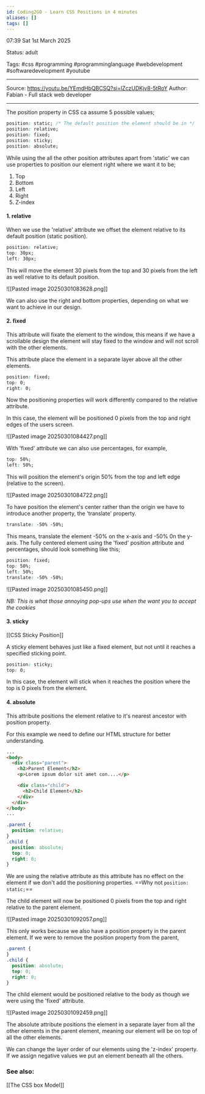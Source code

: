 ```yaml
---
id: Coding2GO - Learn CSS Positions in 4 minutes
aliases: []
tags: []
---
```


07:39 Sat 1st March 2025

Status: adult

Tags: #css #programming #programminglanguage #webdevelopment #softwaredevelopment #youtube

---

Source: https://youtu.be/YEmdHbQBCSQ?si=lZczUDKjv8-5tRoY
Author: Fabian - Full stack web developer

---

The position property in CSS ca assume 5 possible values;

```css
position: static; /* The default position the element should be in */
position: relative;
position: fixed;
position: sticky;
position: absolute;
```

While using the all the other position attributes apart from 'static' we can use properties to position our element right where we want it to be;

1. Top
2. Bottom
3. Left
4. Right
5. Z-index

#### 1. relative

When we use the 'relative' attribute we offset the element relative to its default position (static position).

```css
position: relative;
top: 30px;
left: 30px;
```

This will move the element 30 pixels from the top and 30 pixels from the left as well relative to its default position.

![[Pasted image 20250301083628.png]]

We can also use the right and bottom properties, depending on what we want to achieve in our design.

#### 2. fixed

This attribute will fixate the element to the window, this means if we have a scrollable design the element will stay fixed to the window and will not scroll with the other elements.

This attribute place the element in a separate layer above all the other elements.

```css
position: fixed;
top: 0;
right: 0;
```

Now the positioning properties will work differently compared to the relative attribute.

In this case, the element will be positioned 0 pixels from the top and right edges of the users screen.

![[Pasted image 20250301084427.png]]

With 'fixed' attribute we can also use percentages, for example,

```css
top: 50%;
left: 50%;
```

This will position the element's origin 50% from the top and left edge (relative to the screen).

![[Pasted image 20250301084722.png]]

To have position the element's center rather than the origin we have to introduce another property, the 'translate' property.

```css
translate: -50% -50%;
```

This means, translate the element -50% on the x-axis and -50% 0n the y-axis.
The fully centered element using the 'fixed' position attribute and percentages, should look something like this;

```css
position: fixed;
top: 50%;
left: 50%;
translate: -50% -50%;
```

![[Pasted image 20250301085450.png]]

_NB: This is what those annoying pop-ups use when the want you to accept the cookies_

#### 3. sticky

[[CSS Sticky Position]]

A sticky element behaves just like a fixed element, but not until it reaches a specified sticking point.

```css
position: sticky;
top: 0;
```

In this case, the element will stick when it reaches the position where the top is 0 pixels from the element.

#### 4. absolute

This attribute positions the element relative to it's nearest ancestor with position property.

For this example we need to define our HTML structure for better understanding.

```html
...
<body>
  <div class="parent">
    <h2>Parent Element</h2>
    <p>Lorem ipsum dolor sit amet con....</p>

    <div class="child">
      <h2>Child Element</h2>
    </div>
  </div>
</body>
...
```

```css
.parent {
  position: relative;
}
.child {
  position: absolute;
  top: 0;
  right: 0;
}
```

We are using the relative attribute as this attribute has no effect on the element if we don't add the positioning properties. ==Why not `position: static;`==

The child element will now be positioned 0 pixels from the top and right relative to the parent element.

![[Pasted image 20250301092057.png]]

This only works because we also have a position property in the parent element. If we were to remove the position property from the parent,

```css
.parent {
}
.child {
  position: absolute;
  top: 0;
  right: 0;
}
```

The child element would be positioned relative to the body as though we were using the 'fixed' attribute.

![[Pasted image 20250301092459.png]]

The absolute attribute positions the element in a separate layer from all the other elements in the parent element, meaning our element will be on top of all the other elements.

We can change the layer order of our elements using the 'z-index' property. If we assign negative values we put an element beneath all the others.

### See also:

[[The CSS box Model]]

